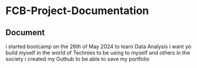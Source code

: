 # FCB-Project-Documentation
## Document 
i started bootcamp on the 26th of May 2024 to learn Data Analysis i want yo build myself in the world of Technies to be using to myself and others in the society 
i created my Guthub to be able to save my portfolio 
